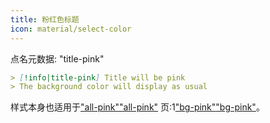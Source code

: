 ```yaml
---
title: 粉红色标题
icon: material/select-color
---
```


点名元数据: "title-pink"

```md
> [!info|title-pink] Title will be pink
> The background color will display as usual
```

样式本身也适用于["all-pink"](../combined-styling/page-6.md)["all-pink"](../combined-styling/page-6.md)
页:1["bg-pink"](../bg-styling/page-6.md)["bg-pink"](../bg-styling/page-6.md)。

